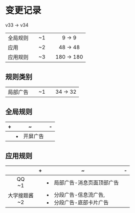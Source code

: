 # 变更记录

v33 -> v34

||||||
|-|:-:|:-:|:-:|:-:|
|全局规则||~1||9 -> 9|
|应用||~2||48 -> 48|
|应用规则||~3||180 -> 180|

## 规则类别

||||||
|-|:-:|:-:|:-:|:-:|
|局部广告||~1||34 -> 32|

## 全局规则

|+|~|-|
|-|-|-|
||<li>开屏广告||

## 应用规则

||+|~|-|
|:-:|-|-|-|
|QQ<br>~1||<li>局部广告-消息页面顶部广告||
|大学搜题酱<br>~2||<li>分段广告-信息流广告,<li>分段广告-底部卡片广告||
